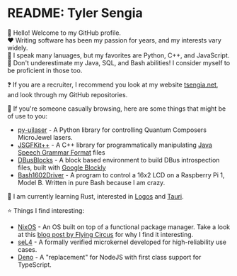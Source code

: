 # README: Tyler Sengia
:wave: Hello! Welcome to my GitHub profile.  
:heart: Writing software has been my passion for years, and my interests vary widely.  
:pencil: I speak many lanuages, but my favorites are Python, C++, and JavaScript.  
:duck: Don't underestimate my Java, SQL, and Bash abilities! I consider myself to be proficient in those too.  

:question: If you are a recruiter, I recommend you look at my website [tsengia.net](https://tsengia.net), and look through my GitHub repositories.

:running: If you're someone casually browsing, here are some things that might be of use to you:
- [py-ujlaser](https://github.com/Student-Space-Programs-Laboratory/py-ujlaser) - A Python library for controlling Quantum Composers MicroJewel lasers.
- [JSGFKit++](https://github.com/tsengia/JSGFKit_Plus_Plus) - A C++ library for programmatically manipulating [Java Speech Grammar Format](https://www.w3.org/TR/2000/NOTE-jsgf-20000605/) files
- [DBusBlocks](https://github.com/tsengia/DBusBlocks) - A block based environment to build DBus introspection files, built with [Google Blockly](https://developers.google.com/blockly/)
- [Bash1602Driver](https://github.com/tsengia/Bash1602Driver) - A program to control a 16x2 LCD on a Raspberry Pi 1, Model B. Written in pure Bash because I am crazy.

:book: I am currently learning Rust, interested in [Logos](https://github.com/maciejhirsz/logos) and [Tauri](https://github.com/tauri-apps/tauri).

:star: Things I find interesting:
- [NixOS](https://nixos.org/) - An OS built on top of a functional package manager. Take a look at this [blog post by Flying Circus](https://flyingcircus.io/blog/thoughts-on-systems-management-methods/) for why I find it interesting.
- [seL4](https://sel4.systems/) - A formally verified microkernel developed for high-reliability use cases.
- [Deno](https://deno.land/) - A "replacement" for NodeJS with first class support for TypeScript.
